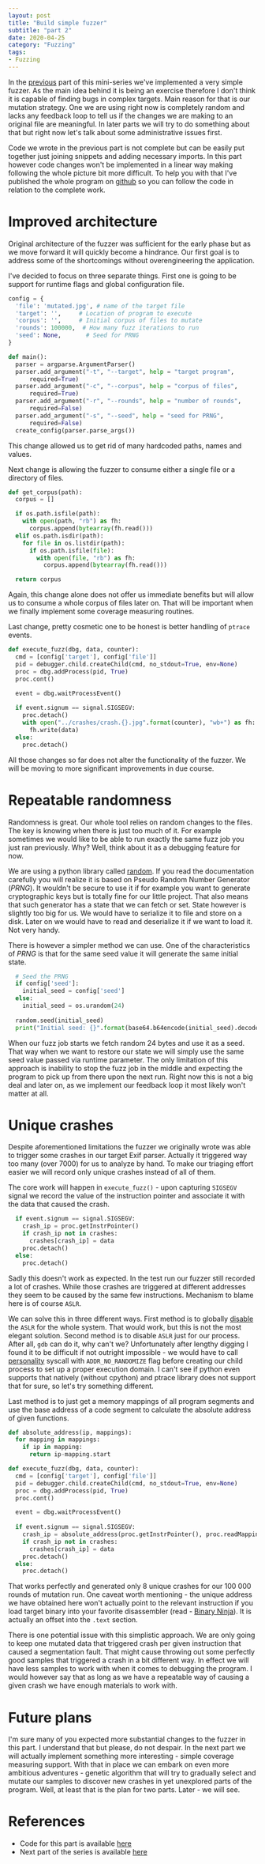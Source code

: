 ```yaml
---
layout: post
title: "Build simple fuzzer"
subtitle: "part 2"
date: 2020-04-25
category: "Fuzzing"
tags:
- Fuzzing
---
```




In the [previous](https://carstein.github.io/2020/04/18/writing-simple-fuzzer-1.html) part of this mini-series we've implemented a very simple fuzzer.  As the main idea behind it is  being an exercise therefore I don't think it is capable of finding bugs in complex targets. Main reason for that is our mutation strategy. One we are using right now is completely random and lacks any feedback loop to tell us if the changes we are making to an original file are meaningful. In later parts we will try to do something about that but right now let's talk about some administrative issues first.

Code we wrote in the previous part is not complete but can be easily put together just joining snippets and adding necessary imports. In this part however code changes won't be implemented in a linear way making following the whole picture bit more difficult. To help you with that I've published  the whole program on [github](https://github.com/carstein/vsf) so you can follow the code in relation to the complete work.

# Improved architecture

Original architecture of the fuzzer was sufficient for the early phase but as we move forward it will quickly become a hindrance. Our first goal is to address some of the shortcomings without overengineering the application.

I've decided to focus on three separate things. First one is going to be support for runtime flags and global configuration file.

```python
config = {
  'file': 'mutated.jpg', # name of the target file
  'target': '',     # Location of program to execute
  'corpus': '',     # Initial corpus of files to mutate
  'rounds': 100000,  # How many fuzz iterations to run
  'seed': None,       # Seed for PRNG
}

def main():
  parser = argparse.ArgumentParser()
  parser.add_argument("-t", "--target", help = "target program", 
      required=True)
  parser.add_argument("-c", "--corpus", help = "corpus of files",
      required=True)
  parser.add_argument("-r", "--rounds", help = "number of rounds", 
      required=False)
  parser.add_argument("-s", "--seed", help = "seed for PRNG", 
      required=False)
  create_config(parser.parse_args())
```

This change allowed us to get rid of many hardcoded paths, names and values.

Next change is allowing the fuzzer to consume either a single file or a directory of files.

```python
def get_corpus(path):
  corpus = []

  if os.path.isfile(path):
    with open(path, "rb") as fh:
      corpus.append(bytearray(fh.read()))
  elif os.path.isdir(path):
    for file in os.listdir(path):
      if os.path.isfile(file):
        with open(file, "rb") as fh:
          corpus.append(bytearray(fh.read()))

  return corpus
```

Again, this change alone does not offer us immediate benefits but will allow us to consume a whole corpus of files later on. That will be important when we finally implement some coverage measuring routines.

Last change, pretty cosmetic one to be honest is better handling of `ptrace` events.

```python
def execute_fuzz(dbg, data, counter):
  cmd = [config['target'], config['file']]
  pid = debugger.child.createChild(cmd, no_stdout=True, env=None)
  proc = dbg.addProcess(pid, True)
  proc.cont()

  event = dbg.waitProcessEvent()
  
  if event.signum == signal.SIGSEGV:
    proc.detach()
    with open("../crashes/crash.{}.jpg".format(counter), "wb+") as fh:
      fh.write(data)
  else:
    proc.detach()
```

All those changes so far does not alter the functionality of the fuzzer. We will be moving to more significant improvements in due course.

# Repeatable randomness

Randomness is great. Our whole tool relies on random changes to the files. The key is knowing when there is just too much of it. For example sometimes we would like to be able to run exactly the same fuzz job you just ran previously. Why? Well, think about it as a debugging feature for now.

We are using a python library called [random](https://docs.python.org/3/library/random.html). If you read the documentation carefully you will realize it is based on Pseudo Random Number Generator (*PRNG*). It wouldn't be secure to use it if for example you want to generate cryptographic keys but is totally fine for our little project. That also means that such generator has a state that we can fetch or set. State however is slightly too big for us. We would have to serialize it to file and store on a disk. Later on we would have to read and deserialize it if we want to load it. Not very handy.

There is however a simpler method we can use. One of the characteristics of *PRNG* is that for the same seed value it will generate the same initial state.

```python
  # Seed the PRNG
  if config['seed']:
    initial_seed = config['seed']
  else:
    initial_seed = os.urandom(24)
    
  random.seed(initial_seed)
  print("Initial seed: {}".format(base64.b64encode(initial_seed).decode('utf-8')))
```

When our fuzz job starts we fetch random 24 bytes and use it as a seed. That way when we want to restore our state we will simply use the same seed value passed via runtime parameter. The only limitation of this approach is inability to stop the fuzz job in the middle and expecting the program to pick up from there upon the next run. Right now this is not a big deal and later on, as we implement our feedback loop it most likely won't matter at all.

# Unique crashes

Despite aforementioned limitations the fuzzer we originally wrote was able to trigger some crashes in our target Exif parser.  Actually it triggered way too many (over 7000) for us to analyze by hand. To make our triaging effort easier we will record only unique crashes instead of all of them. 

The core work will happen in `execute_fuzz()` - upon capturing `SIGSEGV` signal we record the value of the instruction pointer and associate it with the data that caused the crash.

```python
  if event.signum == signal.SIGSEGV:
    crash_ip = proc.getInstrPointer()
    if crash_ip not in crashes:
      crashes[crash_ip] = data
    proc.detach()
  else:
    proc.detach()
```

Sadly this doesn't work as expected. In the test run our fuzzer still recorded a lot of crashes. While those crashes are triggered at different addresses they seem to be caused by the same few instructions. Mechanism to blame here is of course `ASLR`.

We can solve this in three different ways. First method is to globally [disable](https://linux-audit.com/linux-aslr-and-kernelrandomize_va_space-setting/) the `ASLR` for the whole system. That would work, but this is not the most elegant solution. Second method is to disable `ASLR` just for our process. After all, `gdb` can do it, why can't we? Unfortunately after lengthy digging I found it to be difficult if not outright impossible - we would have to call [personality](http://man7.org/linux/man-pages/man2/personality.2.html) syscall with `ADDR_NO_RANDOMIZE` flag before creating our child process to set up a proper execution domain. I can't see if python even supports that natively (without cpython) and ptrace library does not support that for sure, so let's try something different.

Last method is to just get a memory mappings of all program segments and use the base address of a code segment to calculate the absolute address of given functions.

```python
def absolute_address(ip, mappings):
  for mapping in mappings:
    if ip in mapping:
      return ip-mapping.start

def execute_fuzz(dbg, data, counter):
  cmd = [config['target'], config['file']]
  pid = debugger.child.createChild(cmd, no_stdout=True, env=None)
  proc = dbg.addProcess(pid, True)
  proc.cont()

  event = dbg.waitProcessEvent()
  
  if event.signum == signal.SIGSEGV:
    crash_ip = absolute_address(proc.getInstrPointer(), proc.readMappings())
    if crash_ip not in crashes:
      crashes[crash_ip] = data
    proc.detach()
  else:
    proc.detach()
```

That works perfectly and generated only 8 unique crashes for our 100 000 rounds of mutation run. One caveat worth mentioning - the unique address we have obtained here won't actually point to the relevant instruction if you load target binary into your favorite disassembler (read - [Binary Ninja](https://binary.ninja/)). It is actually an offset into the `.text` section.

There is one potential issue with this simplistic approach. We are only going to keep one mutated data that triggered crash per given instruction that caused a segmentation fault. That might cause throwing out some perfectly good samples that triggered a crash in a bit different way. In effect we will have less samples to work with when it comes to debugging the program. I would however say that as long as we have a repeatable way of causing a given crash we have enough materials  to work with. 

# Future plans

I'm sure many of you expected more substantial changes to the fuzzer in this part. I understand that but please, do not despair. In the next part we will actually implement something more interesting - simple coverage measuring support. With that in place we can embark on even more ambitious adventures - genetic algorithm that will try to gradually select and mutate our samples to discover new crashes in yet unexplored parts of the program. Well, at least that is the plan for two parts. Later - we will see.

# References
 - Code for this part is available [here](https://github.com/carstein/vsf/releases/tag/v2)
 - Next part of the series is available [here](https://carstein.github.io/2020/05/02/writing-simple-fuzzer-3.html)